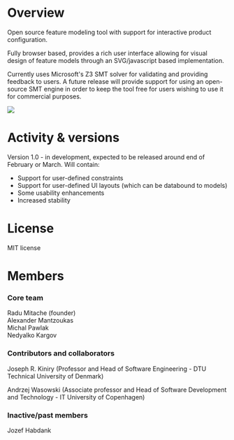 # Overview #
Open source feature modeling tool with support for interactive product configuration.

Fully browser based, provides a rich user interface allowing for visual design of feature models through an SVG/javascript based implementation.

Currently uses Microsoft's Z3 SMT solver for validating and providing feedback to users. A future release will provide support for using an open-source SMT engine in order to keep the tool free for users wishing to use it for commercial purposes.

<img src='http://i47.tinypic.com/2a417o.png' />

# Activity & versions #
Version 1.0 - in development, expected to be released around end of February or March. Will contain:
  * Support for user-defined constraints
  * Support for user-defined UI layouts (which can be databound to models)
  * Some usability enhancements
  * Increased stability

# License #
MIT license
<br />

# Members #
### Core team ###
Radu Mitache (founder) <br />
Alexander Mantzoukas<br />
Michal Pawlak <br />
Nedyalko Kargov
<br />

### Contributors and collaborators ###
Joseph R. Kiniry (Professor and Head of Software Engineering - DTU Technical University of Denmark)

Andrzej Wasowski (Associate professor and Head of Software Development and Technology - IT University of Copenhagen)
<br />

### Inactive/past members ###
Jozef Habdank<br />